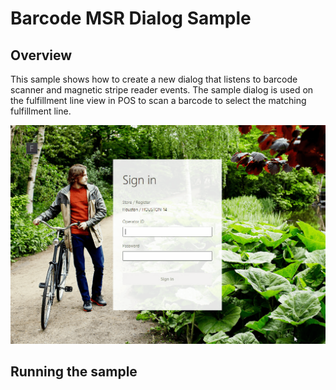 # Barcode MSR Dialog Sample
## Overview
This sample shows how to create a new dialog that listens to barcode scanner and magnetic stripe reader events. The sample dialog is used on the fulfillment line view in POS to scan a barcode to select the matching fulfillment line.

![Demo](./Demo.gif)

## Running the sample
